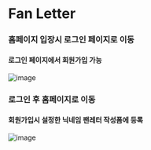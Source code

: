 # Fan Letter

### 홈페이지 입장시 로그인 페이지로 이동
#### 로그인 페이지에서 회원가입 가능
![image](https://github.com/mirae-Jo/FanLetter_Auth_ver/assets/144882755/8217d411-3512-4cd1-bb3b-cfee000ebca0)

### 로그인 후 홈페이지로 이동
#### 회원가입시 설정한 닉네임 팬레터 작성폼에 등록
![image](https://github.com/mirae-Jo/FanLetter_Auth_ver/assets/144882755/328738a7-75cd-4d58-806a-1a40b0c8ce6f)

